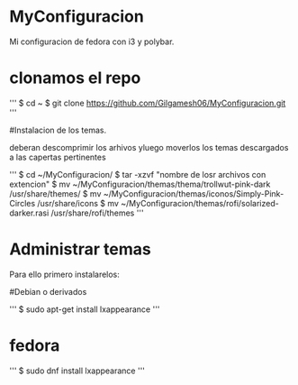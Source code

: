 # MyConfiguracion
Mi configuracion de fedora con i3 y polybar.

# clonamos el repo

'''
$ cd ~
$ git clone https://github.com/Gilgamesh06/MyConfiguracion.git
'''

#Instalacion de los temas.

<p>
	deberan descomprimir los arhivos yluego moverlos los temas descargados a las capertas pertinentes
</p>

'''
$ cd ~/MyConfiguracion/ 
$ tar -xzvf "nombre de losr archivos con extencion"
$ mv ~/MyConfiguracion/themas/thema/trollwut-pink-dark /usr/share/themes/
$ mv ~/MyConfiguracion/themas/iconos/Simply-Pink-Circles /usr/share/icons
$ mv ~/MyConfiguracion/themas/rofi/solarized-darker.rasi /usr/share/rofi/themes
'''

# Administrar temas

<p>
	Para ello primero instalarelos: 
</p>

#Debian o derivados 

'''
$ sudo apt-get install lxappearance
'''

# fedora 

'''
$ sudo dnf install lxappearance
'''
